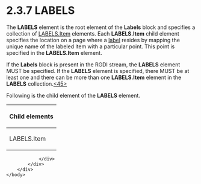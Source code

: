 <html dir="LTR" xmlns:mshelp="http://msdn.microsoft.com/mshelp" xmlns:ddue="http://ddue.schemas.microsoft.com/authoring/2003/5" xmlns:xlink="http://www.w3.org/1999/xlink" xmlns:tool="http://www.microsoft.com/tooltip">
    <head>
        <meta http-equiv="Content-Type" content="text/html; CHARSET=utf-8"></meta>
        <meta name="save" content="history"></meta>
        <title>2.3.7 LABELS</title>
        <xml>
            <mshelp:toctitle title="2.3.7 LABELS"></mshelp:toctitle>
            <mshelp:rltitle title="[MS-RGDI]: LABELS"></mshelp:rltitle>
            <mshelp:keyword index="A" term="89271972-0575-4b18-af8a-92b4d1b52af0"></mshelp:keyword>
            <mshelp:attr name="DCSext.ContentType" value="open specification"></mshelp:attr>
            <mshelp:attr name="AssetID" value="89271972-0575-4b18-af8a-92b4d1b52af0"></mshelp:attr>
            <mshelp:attr name="TopicType" value="kbRef"></mshelp:attr>
            <mshelp:attr name="DCSext.Title" value="[MS-RGDI]: LABELS" />
        </xml>
    </head>
    <body>
        <div id="header">
            <h1 class="heading">2.3.7 LABELS</h1>
        </div>
        <div id="mainSection">
            <div id="mainBody">
                <div id="allHistory" class="saveHistory"></div>
                <div id="sectionSection0" class="section" name="collapseableSection">
                    

<p>The <b>LABELS</b> element is the root element of the <b>Labels</b>
block and specifies a collection of <a href="578de8c3-cd44-4a7b-9d96-4500583f27c0.htm">LABELS.Item</a> elements. Each
<b>LABELS.Item</b> child element specifies the location on a page where a <a href="557e6223-9107-4be3-9f7c-b83beb5d16fc.htm#gt_4c56ea75-c676-4525-b131-71d71c3de91a">label</a> resides by mapping
the unique name of the labeled item with a particular point. This point is
specified in the <b>LABELS.Item</b> element.</p>

<p>If the <b>Labels</b> block is present in the RGDI stream,
the <b>LABELS</b> element MUST be specified. If the <b>LABELS</b> element is
specified, there MUST be at least one and there can be more than one <b>LABELS.Item</b>
element in the <b>LABELS</b> collection.<a id="Appendix_A_Target_45"></a><a href="5f16d945-e8a0-4cc3-9547-1c8f3e568219.htm#Appendix_A_45" aria-label="Product behavior note 45">&lt;45&gt;</a></p>

<p>Following is the child element of the <b>LABELS</b> element.</p>

<table>
 <thead>
  <tr>
   <th>
   <p>Child elements</p>
   </th>
  </tr>
 </thead>
 <tr>
  <td>
  <p>LABELS.Item</p>
  </td>
 </tr>
</table>

<p> </p>


                </div>
            </div>
        </div>
    </body>
</html>